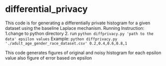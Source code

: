 # differential_privacy
This code is for generating a differentially private
histogram for a given dataset using the baseline Laplace
mechanism.
Running Instruction:
1.change to python directory
2. run ```python diffprivacy.py 'path to the data' epsilon values```
Example: ```python diffprivacy.py './adult_age_gender_race_dataset.csv' 0.2,0.4,0.6,0.8,1```

This code generates figures of original and noisy histogram for each epsilon value also figure of error based on epsilon


